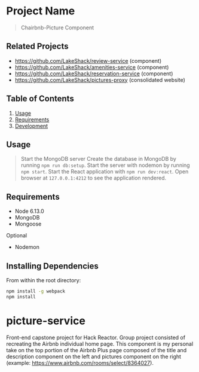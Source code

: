 # Project Name

> Chairbnb-Picture Component

## Related Projects

  - https://github.com/LakeShack/review-service (component)
  - https://github.com/LakeShack/amenities-service (component)
  - https://github.com/LakeShack/reservation-service (component)
  - https://github.com/LakeShack/pictures-proxy (consolidated website)

## Table of Contents

1. [Usage](#Usage)
2. [Requirements](#requirements)
3. [Development](#development)

## Usage

> Start the MongoDB server
> Create the database in MongoDB by running `npm run db:setup`.
> Start the server with nodemon by running `npm start`.
> Start the React application with `npm run dev:react`.
> Open browser at `127.0.0.1:4212` to see the application rendered.

## Requirements

- Node 6.13.0
- MongoDB 
- Mongoose

Optional
- Nodemon

## Installing Dependencies

From within the root directory:

```sh
npm install -g webpack
npm install
```

# picture-service

Front-end capstone project for Hack Reactor. Group project consisted of recreating the Airbnb individual home page. This component is my personal take on the top portion of the Airbnb Plus page composed of the title and description component on the left and pictures component on the right (example: https://www.airbnb.com/rooms/select/8364027).